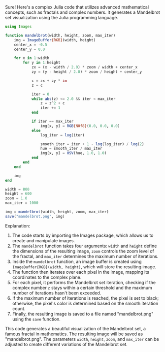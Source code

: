 Sure! Here's a complex Julia code that utilizes advanced mathematical concepts, such as fractals and complex numbers. It generates a Mandelbrot set visualization using the Julia programming language.

```julia
using Images

function mandelbrot(width, height, zoom, max_iter)
    img = ImageBuffer{RGB}(width, height)
    center_x = -0.5
    center_y = 0.0

    for x in 1:width
        for y in 1:height
            zx = (x - width / 2.0) * zoom / width + center_x
            zy = (y - height / 2.0) * zoom / height + center_y

            c = zx + zy * im
            z = c

            iter = 0
            while abs(z) <= 2.0 && iter < max_iter
                z = z^2 + c
                iter += 1
            end

            if iter == max_iter
                img[x, y] = RGB{N0f8}(0.0, 0.0, 0.0)
            else
                log_iter = log(iter)

                smooth_iter = iter + 1 - log(log_iter) / log(2)
                hue = smooth_iter / max_iter
                img[x, y] = HSV(hue, 1.0, 1.0)
            end
        end
    end

    img
end

width = 800
height = 600
zoom = 1.0
max_iter = 1000

img = mandelbrot(width, height, zoom, max_iter)
save("mandelbrot.png", img)
```

Explanation:
1. The code starts by importing the Images package, which allows us to create and manipulate images.
2. The `mandelbrot` function takes four arguments: `width` and `height` define the dimensions of the resulting image, `zoom` controls the zoom level of the fractal, and `max_iter` determines the maximum number of iterations.
3. Inside the `mandelbrot` function, an image buffer is created using `ImageBuffer{RGB}(width, height)`, which will store the resulting image.
4. The function then iterates over each pixel in the image, mapping its coordinates to the complex plane.
5. For each pixel, it performs the Mandelbrot set iteration, checking if the complex number `z` stays within a certain threshold and the maximum number of iterations hasn't been exceeded.
6. If the maximum number of iterations is reached, the pixel is set to black; otherwise, the pixel's color is determined based on the smooth iteration count.
7. Finally, the resulting image is saved to a file named "mandelbrot.png" using the `save` function.

This code generates a beautiful visualization of the Mandelbrot set, a famous fractal in mathematics. The resulting image will be saved as "mandelbrot.png". The parameters `width`, `height`, `zoom`, and `max_iter` can be adjusted to create different variations of the Mandelbrot set.